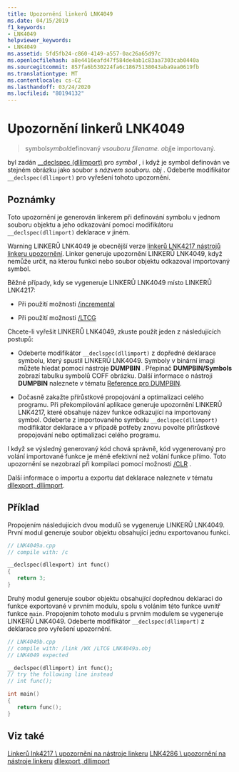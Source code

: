 ```yaml
---
title: Upozornění linkerů LNK4049
ms.date: 04/15/2019
f1_keywords:
- LNK4049
helpviewer_keywords:
- LNK4049
ms.assetid: 5fd5fb24-c860-4149-a557-0ac26a65d97c
ms.openlocfilehash: a8e4416eafd47f584de4ab1c83aa7303cab0440a
ms.sourcegitcommit: 857fa6b530224fa6c18675138043aba9aa0619fb
ms.translationtype: MT
ms.contentlocale: cs-CZ
ms.lasthandoff: 03/24/2020
ms.locfileid: "80194132"
---
```

# <a name="linker-tools-warning-lnk4049"></a>Upozornění linkerů LNK4049

> symbol*symbol*definovaný v*souboru filename. obj*je importovaný.

byl zadán [__declspec (dllimport)](../../cpp/dllexport-dllimport.md) pro *symbol* , i když je symbol definován ve stejném obrázku jako soubor s *názvem souboru. obj* . Odeberte modifikátor `__declspec(dllimport)` pro vyřešení tohoto upozornění.

## <a name="remarks"></a>Poznámky

Toto upozornění je generován linkerem při definování symbolu v jednom souboru objektu a jeho odkazování pomocí modifikátoru `__declspec(dllimport)` deklarace v jiném.

Warning LINKERŮ LNK4049 je obecnější verze [linkerů LNK4217 nástrojů linkeru upozornění](linker-tools-warning-lnk4217.md). Linker generuje upozornění LINKERŮ LNK4049, když nemůže určit, na kterou funkci nebo soubor objektu odkazoval importovaný symbol.

Běžné případy, kdy se vygeneruje LINKERŮ LNK4049 místo LINKERŮ LNK4217:

- Při použití možnosti [/incremental](../../build/reference/incremental-link-incrementally.md)

- Při použití možnosti [/LTCG](../../build/reference/ltcg-link-time-code-generation.md)

Chcete-li vyřešit LINKERŮ LNK4049, zkuste použít jeden z následujících postupů:

- Odeberte modifikátor `__declspec(dllimport)` z dopředné deklarace symbolu, který spustil LINKERŮ LNK4049. Symboly v binární imagi můžete hledat pomocí nástroje **DUMPBIN** . Přepínač **DUMPBIN/Symbols** zobrazí tabulku symbolů COFF obrázku. Další informace o nástroji **DUMPBIN** naleznete v tématu [Reference pro DUMPBIN](../../build/reference/dumpbin-reference.md).

- Dočasně zakažte přírůstkové propojování a optimalizaci celého programu. Při překompilování aplikace generuje upozornění LINKERŮ LNK4217, které obsahuje název funkce odkazující na importovaný symbol. Odeberte z importovaného symbolu `__declspec(dllimport)` modifikátor deklarace a v případě potřeby znovu povolte přírůstkové propojování nebo optimalizaci celého programu.

I když se výsledný generovaný kód chová správně, kód vygenerovaný pro volání importované funkce je méně efektivní než volání funkce přímo. Toto upozornění se nezobrazí při kompilaci pomocí možnosti [/CLR](../../build/reference/clr-common-language-runtime-compilation.md) .

Další informace o importu a exportu dat deklarace naleznete v tématu [dllexport, dllimport](../../cpp/dllexport-dllimport.md).

## <a name="example"></a>Příklad

Propojením následujících dvou modulů se vygeneruje LINKERŮ LNK4049. První modul generuje soubor objektu obsahující jednu exportovanou funkci.

```cpp
// LNK4049a.cpp
// compile with: /c

__declspec(dllexport) int func()
{
   return 3;
}
```

Druhý modul generuje soubor objektu obsahující dopřednou deklaraci do funkce exportované v prvním modulu, spolu s voláním této funkce uvnitř funkce `main`. Propojením tohoto modulu s prvním modulem se vygeneruje LINKERŮ LNK4049. Odeberte modifikátor `__declspec(dllimport)` z deklarace pro vyřešení upozornění.

```cpp
// LNK4049b.cpp
// compile with: /link /WX /LTCG LNK4049a.obj
// LNK4049 expected

__declspec(dllimport) int func();
// try the following line instead
// int func();

int main()
{
   return func();
}
```

## <a name="see-also"></a>Viz také

[Linkerů lnk4217 \ upozornění na nástroje linkeru](linker-tools-warning-lnk4217.md)
[LNK4286 \ upozornění na nástroje linkeru](linker-tools-warning-lnk4286.md)
[dllexport, dllimport](../../cpp/dllexport-dllimport.md)
